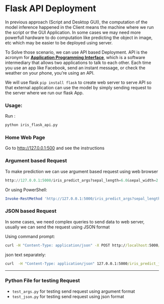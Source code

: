 # Flask API Deployment

In previous approach (Script and Desktop GUI), the computation of the model inference happened in the Client means the machine where we run the script or the GUI Application. In some cases we may need more powerfull hardware to do computation like predicting the object in image, etc which may be easier to be deployed using server.

To Solve those scenario, we can use API based Deployment. API is the acronym for **[Application Programming Interface](https://www.mulesoft.com/resources/api/what-is-an-api)**, which is a software intermediary that allows two applications to talk to each other. Each time you use an app like Facebook, send an instant message, or check the weather on your phone, you’re using an API.

We will use flask `pip install flask` to create web server to serve API so that external application can use the model by simply sending request to the server where we run our flask App.

### Usage:
Run :
```python
python iris_flask_api.py
```

### Home Web Page
Go to http://127.0.0.1:500 and see the instructions


### Argument based Request
To make prediction we can use argument based request using web browser

```python
http://127.0.0.1:5000/iris_predict_args?sepal_length=6.0&sepal_width=2.5&petal_length=5.5&petal_width=0
```
Or using PowerShell:
```powershell
Invoke-RestMethod 'http://127.0.0.1:5000/iris_predict_args?sepal_length=6.0&sepal_width=2.5&petal_length=5.5&petal_width=0'
```

### JSON based Request
In some cases, we need complex queries to send data to web server, usually we can send the request using JSON format

Using command prompt:

```cmd
curl -H "Content-Type: application/json" -X POST http://localhost:5000/iris_predict_json -d "{""features"":[1.2,1.2,1.2,1.2]}"
```
json text separately:
```cmd
curl  -H "Content-Type: application/json" 127.0.0.1:5000/iris_predict_json -d @json_test.txt
```

---
### Python File for testing Request
* `test_args.py` for testing send request using argument format
* `test_json.py` for testing send request using json format